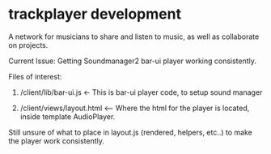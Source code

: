 # trackplayer development

A network for musicians to share and listen to music, as well as collaborate on projects.  

Current Issue: Getting Soundmanager2 bar-ui player working consistently. 

Files of interest:
1. /client/lib/bar-ui.js   <- This is bar-ui player code, to setup sound manager

2. /client/views/layout.html <-- Where the html for the player is located, inside template AudioPlayer. 

Still unsure of what to place in layout.js (rendered, helpers, etc..) to make the player work consistently. 
